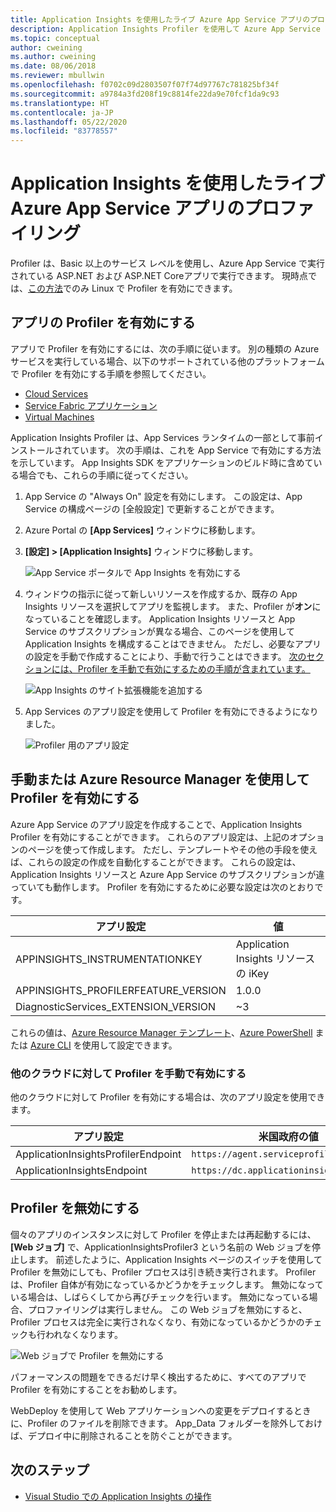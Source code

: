 ```yaml
---
title: Application Insights を使用したライブ Azure App Service アプリのプロファイリング | Microsoft Docs
description: Application Insights Profiler を使用して Azure App Service でライブ アプリをプロファイルします。
ms.topic: conceptual
author: cweining
ms.author: cweining
ms.date: 08/06/2018
ms.reviewer: mbullwin
ms.openlocfilehash: f0702c09d2803507f07f74d97767c781825bf34f
ms.sourcegitcommit: a9784a3fd208f19c8814fe22da9e70fcf1da9c93
ms.translationtype: HT
ms.contentlocale: ja-JP
ms.lasthandoff: 05/22/2020
ms.locfileid: "83778557"
---
```

# <a name="profile-live-azure-app-service-apps-with-application-insights"></a>Application Insights を使用したライブ Azure App Service アプリのプロファイリング

Profiler は、Basic 以上のサービス レベルを使用し、Azure App Service で実行されている ASP.NET および ASP.NET Coreアプリで実行できます。 現時点では、[この方法](profiler-aspnetcore-linux.md)でのみ Linux で Profiler を有効にできます。

## <a name="enable-profiler-for-your-app"></a><a id="installation"></a> アプリの Profiler を有効にする
アプリで Profiler を有効にするには、次の手順に従います。 別の種類の Azure サービスを実行している場合、以下のサポートされている他のプラットフォームで Profiler を有効にする手順を参照してください。
* [Cloud Services](../../azure-monitor/app/profiler-cloudservice.md?toc=/azure/azure-monitor/toc.json)
* [Service Fabric アプリケーション](../../azure-monitor/app/profiler-servicefabric.md?toc=/azure/azure-monitor/toc.json)
* [Virtual Machines](../../azure-monitor/app/profiler-vm.md?toc=/azure/azure-monitor/toc.json)

Application Insights Profiler は、App Services ランタイムの一部として事前インストールされています。 次の手順は、これを App Service で有効にする方法を示しています。 App Insights SDK をアプリケーションのビルド時に含めている場合でも、これらの手順に従ってください。

1. App Service の "Always On" 設定を有効にします。 この設定は、App Service の構成ページの [全般設定] で更新することができます。
1. Azure Portal の **[App Services]** ウィンドウに移動します。
1. **[設定] > [Application Insights]** ウィンドウに移動します。

   ![App Service ポータルで App Insights を有効にする](./media/profiler/AppInsights-AppServices.png)

1. ウィンドウの指示に従って新しいリソースを作成するか、既存の App Insights リソースを選択してアプリを監視します。 また、Profiler が**オン**になっていることを確認します。 Application Insights リソースと App Service のサブスクリプションが異なる場合、このページを使用して Application Insights を構成することはできません。 ただし、必要なアプリの設定を手動で作成することにより、手動で行うことはできます。 [次のセクションには、Profiler を手動で有効にするための手順が含まれています。](#enable-profiler-manually-or-with-azure-resource-manager) 

   ![App Insights のサイト拡張機能を追加する][Enablement UI]

1. App Services のアプリ設定を使用して Profiler を有効にできるようになりました。

    ![Profiler 用のアプリ設定][profiler-app-setting]

## <a name="enable-profiler-manually-or-with-azure-resource-manager"></a>手動または Azure Resource Manager を使用して Profiler を有効にする
Azure App Service のアプリ設定を作成することで、Application Insights Profiler を有効にすることができます。 これらのアプリ設定は、上記のオプションのページを使って作成します。 ただし、テンプレートやその他の手段を使えば、これらの設定の作成を自動化することができます。 これらの設定は、Application Insights リソースと Azure App Service のサブスクリプションが違っていても動作します。
Profiler を有効にするために必要な設定は次のとおりです。

|アプリ設定    | 値    |
|---------------|----------|
|APPINSIGHTS_INSTRUMENTATIONKEY         | Application Insights リソースの iKey    |
|APPINSIGHTS_PROFILERFEATURE_VERSION | 1.0.0 |
|DiagnosticServices_EXTENSION_VERSION | ~3 |


これらの値は、[Azure Resource Manager テンプレート](../../azure-monitor/app/azure-web-apps.md#app-service-application-settings-with-azure-resource-manager)、[Azure PowerShell](https://docs.microsoft.com/powershell/module/az.websites/set-azwebapp) または [Azure CLI](https://docs.microsoft.com/cli/azure/webapp/config/appsettings?view=azure-cli-latest) を使用して設定できます。

### <a name="enabling-profiler-for-other-clouds-manually"></a>他のクラウドに対して Profiler を手動で有効にする

他のクラウドに対して Profiler を有効にする場合は、次のアプリ設定を使用できます。

|アプリ設定    | 米国政府の値| China Cloud |   
|---------------|---------------------|-------------|
|ApplicationInsightsProfilerEndpoint         | `https://agent.serviceprofiler.azure.us`    | `https://profiler.applicationinsights.azure.cn` |
|ApplicationInsightsEndpoint | `https://dc.applicationinsights.us` | `https://dc.applicationinsights.azure.cn` |

## <a name="disable-profiler"></a>Profiler を無効にする

個々のアプリのインスタンスに対して Profiler を停止または再起動するには、 **[Web ジョブ]** で、ApplicationInsightsProfiler3 という名前の Web ジョブを停止します。 前述したように、Application Insights ページのスイッチを使用して Profiler を無効にしても、Profiler プロセスは引き続き実行されます。 Profiler は、Profiler 自体が有効になっているかどうかをチェックします。 無効になっている場合は、しばらくしてから再びチェックを行います。 無効になっている場合、プロファイリングは実行しません。 この Web ジョブを無効にすると、Profiler プロセスは完全に実行されなくなり、有効になっているかどうかのチェックも行われなくなります。

  ![Web ジョブで Profiler を無効にする][disable-profiler-webjob]

パフォーマンスの問題をできるだけ早く検出するために、すべてのアプリで Profiler を有効にすることをお勧めします。

WebDeploy を使用して Web アプリケーションへの変更をデプロイするときに、Profiler のファイルを削除できます。 App_Data フォルダーを除外しておけば、デプロイ中に削除されることを防ぐことができます。 


## <a name="next-steps"></a>次のステップ

* [Visual Studio での Application Insights の操作](https://docs.microsoft.com/azure/application-insights/app-insights-visual-studio)

[Enablement UI]: ./media/profiler/Enablement_UI.png
[profiler-app-setting]:./media/profiler/profiler-app-setting.png
[disable-profiler-webjob]: ./media/profiler/disable-profiler-webjob.png
